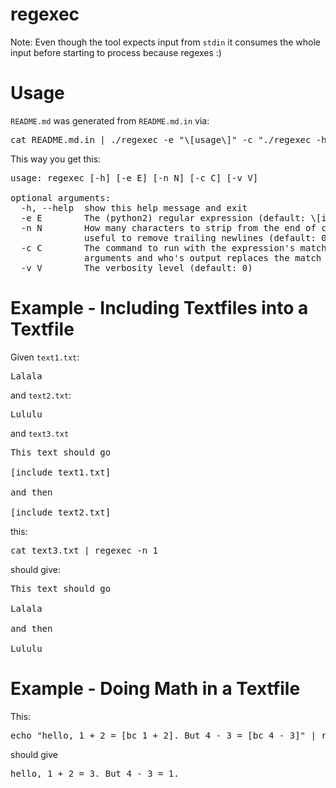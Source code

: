 # regexec

Note: Even though the tool expects input from <code>stdin</code> it consumes the whole input before starting to process because regexes :)

# Usage

<code>README.md</code> was generated from <code>README.md.in</code> via:

<pre>
cat README.md.in | ./regexec -e "\[usage\]" -c "./regexec -h" -n 1 | less
</pre>

This way you get this:

<pre>
usage: regexec [-h] [-e E] [-n N] [-c C] [-v V]

optional arguments:
  -h, --help  show this help message and exit
  -e E        The (python2) regular expression (default: \[include (.+)\])
  -n N        How many characters to strip from the end of command outputs -
              useful to remove trailing newlines (default: 0)
  -c C        The command to run with the expression's match groups as
              arguments and who's output replaces the match (default: cat \1)
  -v V        The verbosity level (default: 0)
</pre>

# Example - Including Textfiles into a Textfile

Given <code>text1.txt</code>:

<pre>
Lalala
</pre>

and <code>text2.txt</code>:

<pre>
Lululu
</pre>

and <code>text3.txt</code>

<pre>
This text should go

[include text1.txt]

and then

[include text2.txt]
</pre>

this:

<pre>
cat text3.txt | regexec -n 1
</pre>

should give:

<pre>
This text should go

Lalala

and then

Lululu
</pre>

# Example - Doing Math in a Textfile

This: 

<pre>
echo "hello, 1 + 2 = [bc 1 + 2]. But 4 - 3 = [bc 4 - 3]" | regexec -e "\[bc (.*?)\]" -c "echo  \1  | bc"  -n 1
</pre>

should give 

<pre>
hello, 1 + 2 = 3. But 4 - 3 = 1.
</pre>


